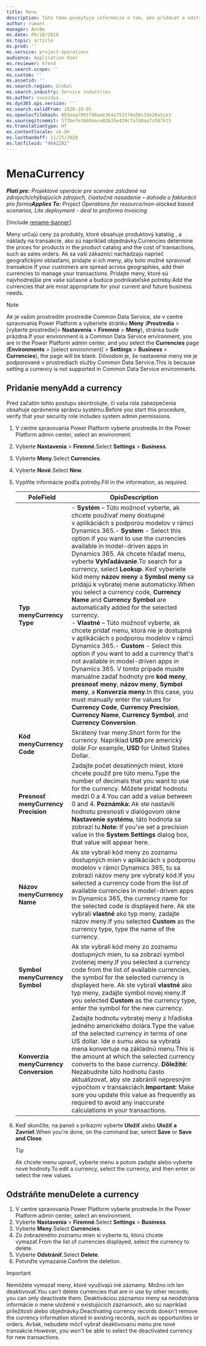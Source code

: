 ```yaml
---
title: Mena
description: Táto téma poskytuje informácie o tom, ako pridávať a odstraňovať typy mien v Project Operations.
author: rumant
manager: AnnBe
ms.date: 09/18/2020
ms.topic: article
ms.prod: ''
ms.service: project-operations
audience: Application User
ms.reviewer: kfend
ms.search.scope: ''
ms.custom: ''
ms.assetid: ''
ms.search.region: Global
ms.search.industry: Service industries
ms.author: suvaidya
ms.dyn365.ops.version: ''
ms.search.validFrom: 2020-10-01
ms.openlocfilehash: 093eaa78b5f88aee364a753374a56c33e20a5ce3
ms.sourcegitcommit: 573be7e36604ace82b35e439cfa748aa7c587415
ms.translationtype: HT
ms.contentlocale: sk-SK
ms.lasthandoff: 11/25/2020
ms.locfileid: "4642292"
---
```

# <a name="currency"></a><span data-ttu-id="d478c-103">Mena</span><span class="sxs-lookup"><span data-stu-id="d478c-103">Currency</span></span>

<span data-ttu-id="d478c-104">_**Platí pre:** Projektové operácie pre scenáre založené na zdrojoch/chýbajúcich zdrojoch, čiastočné nasadenie – dohoda o fakturácii pro forma_</span><span class="sxs-lookup"><span data-stu-id="d478c-104">_**Applies To:** Project Operations for resource/non-stocked based scenarios, Lite deployment - deal to proforma invoicing_</span></span>

[!include [rename-banner](~/includes/cc-data-platform-banner.md)]

<span data-ttu-id="d478c-105">Meny určujú ceny za produkty, ktoré obsahuje produktový katalóg , a náklady na transakcie, ako sú napríklad objednávky.</span><span class="sxs-lookup"><span data-stu-id="d478c-105">Currencies determine the prices for products in the product catalog and the cost of transactions, such as sales orders.</span></span> <span data-ttu-id="d478c-106">Ak sa vaši zákazníci nachádzajú naprieč geografickými oblasťami, pridajte si ich meny, aby bolo možné spravovať transakcie.</span><span class="sxs-lookup"><span data-stu-id="d478c-106">If your customers are spread across geographies, add their currencies to manage your transactions.</span></span> <span data-ttu-id="d478c-107">Pridajte meny, ktoré sú najvhodnejšie pre vaše súčasné a budúce podnikateľské potreby.</span><span class="sxs-lookup"><span data-stu-id="d478c-107">Add the currencies that are most appropriate for your current and future business needs.</span></span>  

> [!NOTE]
> <span data-ttu-id="d478c-108">Ak je vašim prostredím prostredie Common Data Service, ste v centre spravovania Power Platform a vyberiete stránku **Meny** (**Prostredia** > [vyberte prostredie]> **Nastavenia** > **Firemné** > **Meny**), stránka bude prázdna.</span><span class="sxs-lookup"><span data-stu-id="d478c-108">If your environment is a Common Data Service environment, you are in the Power Platform admin center, and you select the **Currencies** page (**Environments** > [select environment] > **Settings** > **Business** > **Currencies**), the page will be blank.</span></span> <span data-ttu-id="d478c-109">Dôvodom je, že nastavenie meny nie je podporované v prostrediach služby Common Data Service.</span><span class="sxs-lookup"><span data-stu-id="d478c-109">This is because setting a currency is not supported in Common Data Service environments.</span></span>

## <a name="add-a-currency"></a><span data-ttu-id="d478c-110">Pridanie meny</span><span class="sxs-lookup"><span data-stu-id="d478c-110">Add a currency</span></span>  
<span data-ttu-id="d478c-111">Pred začatím tohto postupu skontrolujte, či vaša rola zabezpečenia obsahuje oprávnenia správcu systému.</span><span class="sxs-lookup"><span data-stu-id="d478c-111">Before you start this procedure, verify that your security role includes system admin permissions.</span></span> 

1. <span data-ttu-id="d478c-112">V centre spravovania Power Platform vyberte prostredie.</span><span class="sxs-lookup"><span data-stu-id="d478c-112">In the Power Platform admin center, select an environment.</span></span> 
2. <span data-ttu-id="d478c-113">Vyberte **Nastavenia** > **Firemné**.</span><span class="sxs-lookup"><span data-stu-id="d478c-113">Select **Settings** > **Business**.</span></span>
3. <span data-ttu-id="d478c-114">Vyberte **Meny**.</span><span class="sxs-lookup"><span data-stu-id="d478c-114">Select **Currencies**.</span></span>  
4. <span data-ttu-id="d478c-115">Vyberte **Nové**.</span><span class="sxs-lookup"><span data-stu-id="d478c-115">Select **New**.</span></span>  
5. <span data-ttu-id="d478c-116">Vyplňte informácie podľa potreby.</span><span class="sxs-lookup"><span data-stu-id="d478c-116">Fill in the information, as required.</span></span>  


   |          <span data-ttu-id="d478c-117">Pole</span><span class="sxs-lookup"><span data-stu-id="d478c-117">Field</span></span>          |                                                                                                                                                                                                                                                                                                                                                                            <span data-ttu-id="d478c-118">Opis</span><span class="sxs-lookup"><span data-stu-id="d478c-118">Description</span></span>                                                                                                                                                                                                                                                                                                                                                                            |
   |-------------------------|-------------------------------------------------------------------------------------------------------------------------------------------------------------------------------------------------------------------------------------------------------------------------------------------------------------------------------------------------------------------------------------------------------------------------------------------------------------------------------------------------------------------------------------------------------------------------------------------------------------------------------------------------------------------------------------------------------------------------------------------------------------------|
   |    <span data-ttu-id="d478c-119">**Typ meny**</span><span class="sxs-lookup"><span data-stu-id="d478c-119">**Currency Type**</span></span>    | <span data-ttu-id="d478c-120">- **Systém** – Túto možnosť vyberte, ak chcete používať meny dostupné v aplikáciách s podporou modelov v rámci Dynamics 365.</span><span class="sxs-lookup"><span data-stu-id="d478c-120">- **System** - Select this option if you want to use the currencies available in model-driven apps in Dynamics 365.</span></span> <span data-ttu-id="d478c-121">Ak chcete hľadať menu, vyberte **Vyhľadávanie**.</span><span class="sxs-lookup"><span data-stu-id="d478c-121">To search for a currency,  select **Lookup**.</span></span> <span data-ttu-id="d478c-122">Keď vyberiete kód meny **názov meny** a **Symbol meny** sa pridajú k vybratej mene automaticky.</span><span class="sxs-lookup"><span data-stu-id="d478c-122">When you select a currency code, **Currency Name** and **Currency Symbol** are automatically added for the selected currency.</span></span><br /><span data-ttu-id="d478c-123">- **Vlastné** – Túto možnosť vyberte, ak chcete pridať menu, ktorá nie je dostupná v aplikáciách s podporou modelov v rámci Dynamics 365.</span><span class="sxs-lookup"><span data-stu-id="d478c-123">- **Custom** - Select this option if you want to add a currency that's not available in model-driven apps in Dynamics 365.</span></span> <span data-ttu-id="d478c-124">V tomto prípade musíte manuálne zadať hodnoty pre **kód meny**, **presnosť meny**, **názov meny**, **Symbol meny**, a **Konverzia meny**.</span><span class="sxs-lookup"><span data-stu-id="d478c-124">In this case, you must manually enter the values for **Currency Code**, **Currency Precision**, **Currency Name**, **Currency Symbol**, and **Currency Conversion**.</span></span> |
   |    <span data-ttu-id="d478c-125">**Kód meny**</span><span class="sxs-lookup"><span data-stu-id="d478c-125">**Currency Code**</span></span>    |                                                                                                                                                                                                                                                                                                                                            <span data-ttu-id="d478c-126">Skrátený tvar meny.</span><span class="sxs-lookup"><span data-stu-id="d478c-126">Short form for the currency.</span></span> <span data-ttu-id="d478c-127">Napríklad **USD** pre americký dolár.</span><span class="sxs-lookup"><span data-stu-id="d478c-127">For example, **USD** for United States Dollar.</span></span>                                                                                                                                                                                                                                                                                                                                            |
   | <span data-ttu-id="d478c-128">**Presnosť meny**</span><span class="sxs-lookup"><span data-stu-id="d478c-128">**Currency Precision**</span></span>  |                                                                                                                                                                                  <span data-ttu-id="d478c-129">Zadajte počet desatinných miest, ktoré chcete použiť pre túto menu.</span><span class="sxs-lookup"><span data-stu-id="d478c-129">Type the number of decimals that you want to use for the currency.</span></span>  <span data-ttu-id="d478c-130">Môžete pridať hodnotu medzi 0 a 4.</span><span class="sxs-lookup"><span data-stu-id="d478c-130">You can add a value between 0 and 4.</span></span> <span data-ttu-id="d478c-131">**Poznámka:**  Ak ste nastavili hodnotu presnosti v dialógovom okne **Nastavenie systému**, táto hodnota sa zobrazí tu.</span><span class="sxs-lookup"><span data-stu-id="d478c-131">**Note:**  If you've set a precision value in the **System Settings** dialog box, that value will appear here.</span></span>                                                                                                                                                                                  |
   |    <span data-ttu-id="d478c-132">**Názov meny**</span><span class="sxs-lookup"><span data-stu-id="d478c-132">**Currency Name**</span></span>    |                                                                                                                                                                                                                                         <span data-ttu-id="d478c-133">Ak ste vybrali kód meny zo zoznamu dostupných mien v aplikáciách s podporou modelov v rámci Dynamics 365, tu sa zobrazí názov meny pre vybratý kód.</span><span class="sxs-lookup"><span data-stu-id="d478c-133">If you selected a currency code from the list of available currencies in model-driven apps in Dynamics 365, the currency name for the selected code is displayed here.</span></span> <span data-ttu-id="d478c-134">Ak ste vybrali **vlastné** ako typ meny, zadajte názov meny.</span><span class="sxs-lookup"><span data-stu-id="d478c-134">If you selected **Custom** as the currency type, type the name of the currency.</span></span>                                                                                                                                                                                                                                          |
   |   <span data-ttu-id="d478c-135">**Symbol meny**</span><span class="sxs-lookup"><span data-stu-id="d478c-135">**Currency Symbol**</span></span>   |                                                                                                                                                                                                                                                                      <span data-ttu-id="d478c-136">Ak ste vybrali kód meny zo zoznamu dostupných mien, tu sa zobrazí symbol zvolenej meny.</span><span class="sxs-lookup"><span data-stu-id="d478c-136">If you selected a currency code from the list of available currencies, the symbol for the selected currency is displayed here.</span></span> <span data-ttu-id="d478c-137">Ak ste vybrali **vlastné** ako typ meny, zadajte symbol novej meny.</span><span class="sxs-lookup"><span data-stu-id="d478c-137">If you selected **Custom** as the currency type, enter the symbol for the new currency.</span></span>                                                                                                                                                                                                                                                                       |
   | <span data-ttu-id="d478c-138">**Konverzia meny**</span><span class="sxs-lookup"><span data-stu-id="d478c-138">**Currency Conversion**</span></span> |                                                                                                                                                                                                                                     <span data-ttu-id="d478c-139">Zadajte hodnotu vybratej meny z hľadiska jedného amerického dolára.</span><span class="sxs-lookup"><span data-stu-id="d478c-139">Type the value of the selected currency in terms of one US dollar.</span></span> <span data-ttu-id="d478c-140">Ide o sumu akou sa vybratá mena konvertuje na základnú menu.</span><span class="sxs-lookup"><span data-stu-id="d478c-140">This is the amount at which the selected currency converts to the base currency.</span></span> <span data-ttu-id="d478c-141">**Dôležité:**  Nezabudnite túto hodnotu často aktualizovať, aby ste zabránili nepresným výpočtom v transakciách.</span><span class="sxs-lookup"><span data-stu-id="d478c-141">**Important:**  Make sure you update this value as frequently as required to avoid any inaccurate calculations in your transactions.</span></span>                                                                                                                                                                                                                                      |


6. <span data-ttu-id="d478c-142">Keď skončíte, na paneli s príkazmi vyberte **Uložiť** alebo **Uložiť a Zavrieť**.</span><span class="sxs-lookup"><span data-stu-id="d478c-142">When you're done, on the command bar, select **Save** or **Save and Close**.</span></span>  

   > [!TIP]
   >  <span data-ttu-id="d478c-143">Ak chcete menu upraviť, vyberte menu a potom zadajte alebo vyberte nové hodnoty.</span><span class="sxs-lookup"><span data-stu-id="d478c-143">To edit a currency, select the currency, and then enter or select the new values.</span></span>  

## <a name="delete-a-currency"></a><span data-ttu-id="d478c-144">Odstráňte menu</span><span class="sxs-lookup"><span data-stu-id="d478c-144">Delete a currency</span></span>  

1. <span data-ttu-id="d478c-145">V centre spravovania Power Platform vyberte prostredie.</span><span class="sxs-lookup"><span data-stu-id="d478c-145">In the Power Platform admin center, select an environment.</span></span> 
2. <span data-ttu-id="d478c-146">Vyberte **Nastavenia** > **Firemné**.</span><span class="sxs-lookup"><span data-stu-id="d478c-146">Select **Settings** > **Business**.</span></span>
3. <span data-ttu-id="d478c-147">Vyberte **Meny**.</span><span class="sxs-lookup"><span data-stu-id="d478c-147">Select **Currencies**.</span></span>  
4. <span data-ttu-id="d478c-148">Zo zobrazeného zoznamu mien si vyberte tú, ktorú chcete vymazať.</span><span class="sxs-lookup"><span data-stu-id="d478c-148">From the list of currencies displayed, select the currency to delete.</span></span>  
5. <span data-ttu-id="d478c-149">Vyberte **Odstrániť**.</span><span class="sxs-lookup"><span data-stu-id="d478c-149">Select **Delete**.</span></span>  
6. <span data-ttu-id="d478c-150">Potvrďte vymazanie.</span><span class="sxs-lookup"><span data-stu-id="d478c-150">Confirm the deletion.</span></span>  

> [!IMPORTANT]
>  <span data-ttu-id="d478c-151">Nemôžete vymazať meny, ktoré využívajú iné záznamy. Možno ich len deaktivovať.</span><span class="sxs-lookup"><span data-stu-id="d478c-151">You can't delete currencies that are in use by other records; you can only deactivate them.</span></span> <span data-ttu-id="d478c-152">Deaktiváciou záznamov meny sa neodstránia informácie o mene uložené v existujúcich záznamoch, ako sú napríklad príležitosti alebo objednávky.</span><span class="sxs-lookup"><span data-stu-id="d478c-152">Deactivating currency records doesn't remove the currency information stored in existing records, such as opportunities or orders.</span></span> <span data-ttu-id="d478c-153">Avšak, nebudete môcť vybrať deaktivovanú menu pre nové transakcie.</span><span class="sxs-lookup"><span data-stu-id="d478c-153">However, you won't be able to select the deactivated currency for new transactions.</span></span>  
